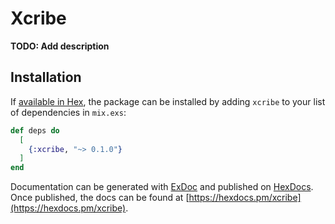 # Xcribe

**TODO: Add description**

## Installation

If [available in Hex](https://hex.pm/docs/publish), the package can be installed
by adding `xcribe` to your list of dependencies in `mix.exs`:

```elixir
def deps do
  [
    {:xcribe, "~> 0.1.0"}
  ]
end
```

Documentation can be generated with [ExDoc](https://github.com/elixir-lang/ex_doc)
and published on [HexDocs](https://hexdocs.pm). Once published, the docs can
be found at [https://hexdocs.pm/xcribe](https://hexdocs.pm/xcribe).

